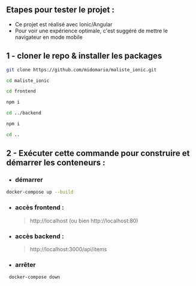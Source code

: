 ## Etapes pour tester le projet :

- Ce projet est réalisé avec Ionic/Angular
- Pour voir une expérience optimale, c'est suggéré de mettre le navigateur en mode mobile

## 1 - cloner le repo & installer les packages

```bash
git clone https://github.com/midomario/maliste_ionic.git
```

```bash
cd maliste_ionic
```

```bash
cd frontend
```

```bash
npm i
```

```bash
cd ../backend
```

```bash
npm i
```

```bash
cd ..
```

## 2 - Exécuter cette commande pour construire et démarrer les conteneurs :

- ### démarrer

```bash
docker-compose up --build
```

- ### accès frontend :
  > http://localhost (ou bien http://localhost:80)
- ### accès backend :

  > http://localhost:3000/api/items

- ### arrêter

```bash
 docker-compose down
```
